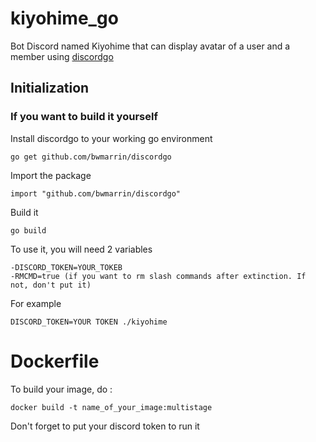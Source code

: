 # kiyohime_go

Bot Discord named Kiyohime that can display avatar of a user and a member using [discordgo](https://github.com/bwmarrin/discordgo/tree/master)

## Initialization


### If you want to build it yourself

Install discordgo to your working go environment

`go get github.com/bwmarrin/discordgo`


Import the package

`import "github.com/bwmarrin/discordgo"`

Build it 

`go build`

To use it, you will need 2 variables

```
-DISCORD_TOKEN=YOUR_TOKEB
-RMCMD=true (if you want to rm slash commands after extinction. If not, don't put it)

```

For example

` DISCORD_TOKEN=YOUR TOKEN ./kiyohime  `

# Dockerfile

To build your image, do :

`docker build -t name_of_your_image:multistage`

Don't forget to put your discord token to run it
